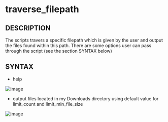 # traverse_filepath

## DESCRIPTION
The scripts travers a specific filepath which is given by the user and output the files found within this path.
There are some options user can pass through the script (see the section SYNTAX below)

## SYNTAX

* help

![image](https://github.com/user-attachments/assets/0a5619e6-6a95-4763-adaa-32cfe6c57711)

* output files located in my Downloads directory using default value for limit_count and limit_min_file_size

![image](https://github.com/user-attachments/assets/c3ec8bc7-9a62-4cbe-abcd-79fd6ca7297a)


